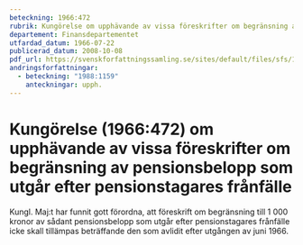 ```yaml
---
beteckning: 1966:472
rubrik: Kungörelse om upphävande av vissa föreskrifter om begränsning av pensionsbelopp som utgår efter pensionstagares frånfälle
departement: Finansdepartementet
utfardad_datum: 1966-07-22
publicerad_datum: 2008-10-08
pdf_url: https://svenskforfattningssamling.se/sites/default/files/sfs/1966-07/SFS1966-472.pdf
andringsforfattningar:
  - beteckning: "1988:1159"
    anteckningar: upph.
---
```


# Kungörelse (1966:472) om upphävande av vissa föreskrifter om begränsning av pensionsbelopp som utgår efter pensionstagares frånfälle

Kungl. Maj:t har funnit gott förordna, att föreskrift om begränsning till 1 000 kronor av sådant pensionsbelopp som utgår efter pensionstagares frånfälle icke skall tillämpas beträffande den som avlidit efter utgången av juni 1966.